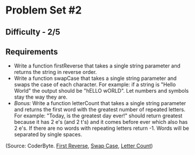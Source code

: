 Problem Set #2
============

Difficulty - 2/5
---------

Requirements
---------
- Write a function firstReverse that takes a single string parameter and returns the string in reverse order.
- Write a function swapCase that takes a single string parameter and swaps the case of each character. For example: if a string is "Hello World" the output should be "hELLO wORLD". Let numbers and symbols stay the way they are.
- <em>Bonus:</em> Write a function letterCount that takes a single string parameter and returns the first word with the greatest number of repeated letters. For example: "Today, is the greatest day ever!" should return greatest because it has 2 e's (and 2 t's) and it comes before ever which also has 2 e's. If there are no words with repeating letters return -1. Words will be separated by single spaces.

(Source: CoderByte. <a href="http://coderbyte.com/CodingArea/GuestEditor.php?ct=First%20Reverse&lan=JavaScript">First Reverse</a>, <a href="http://coderbyte.com/CodingArea/GuestEditor.php?ct=Swap%20Case&lan=JavaScript">Swap Case</a>, <a href="http://coderbyte.com/CodingArea/GuestEditor.php?ct=Letter%20Count&lan=JavaScript">Letter Count</a>)